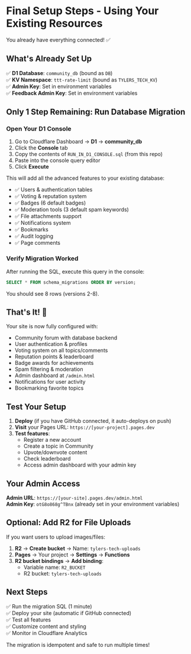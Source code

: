 # Final Setup Steps - Using Your Existing Resources

You already have everything connected! ✅

## What's Already Set Up

✅ **D1 Database**: `community_db` (bound as `DB`)  
✅ **KV Namespace**: `ttt-rate-limit` (bound as `TYLERS_TECH_KV`)  
✅ **Admin Key**: Set in environment variables  
✅ **Feedback Admin Key**: Set in environment variables

## Only 1 Step Remaining: Run Database Migration

### Open Your D1 Console

1. Go to Cloudflare Dashboard → **D1** → **community_db**
2. Click the **Console** tab
3. Copy the contents of `RUN_IN_D1_CONSOLE.sql` (from this repo)
4. Paste into the console query editor
5. Click **Execute**

This will add all the advanced features to your existing database:
- ✅ Users & authentication tables
- ✅ Voting & reputation system
- ✅ Badges (6 default badges)
- ✅ Moderation tools (3 default spam keywords)
- ✅ File attachments support
- ✅ Notifications system
- ✅ Bookmarks
- ✅ Audit logging
- ✅ Page comments

### Verify Migration Worked

After running the SQL, execute this query in the console:

```sql
SELECT * FROM schema_migrations ORDER BY version;
```

You should see 8 rows (versions 2-8).

## That's It! 🎉

Your site is now fully configured with:
- Community forum with database backend
- User authentication & profiles
- Voting system on all topics/comments
- Reputation points & leaderboard
- Badge awards for achievements
- Spam filtering & moderation
- Admin dashboard at `/admin.html`
- Notifications for user activity
- Bookmarking favorite topics

## Test Your Setup

1. **Deploy** (if you have GitHub connected, it auto-deploys on push)
2. **Visit** your Pages URL: `https://[your-project].pages.dev`
3. **Test features**:
   - Register a new account
   - Create a topic in Community
   - Upvote/downvote content
   - Check leaderboard
   - Access admin dashboard with your admin key

## Your Admin Access

**Admin URL**: `https://[your-site].pages.dev/admin.html`  
**Admin Key**: `otG8o868g^TBnx` (already set in your environment variables)

## Optional: Add R2 for File Uploads

If you want users to upload images/files:

1. **R2** → **Create bucket** → Name: `tylers-tech-uploads`
2. **Pages** → Your project → **Settings** → **Functions**
3. **R2 bucket bindings** → **Add binding**:
   - Variable name: `R2_BUCKET`
   - R2 bucket: `tylers-tech-uploads`

## Next Steps

✅ Run the migration SQL (1 minute)  
✅ Deploy your site (automatic if GitHub connected)  
✅ Test all features  
✅ Customize content and styling  
✅ Monitor in Cloudflare Analytics

The migration is idempotent and safe to run multiple times!
